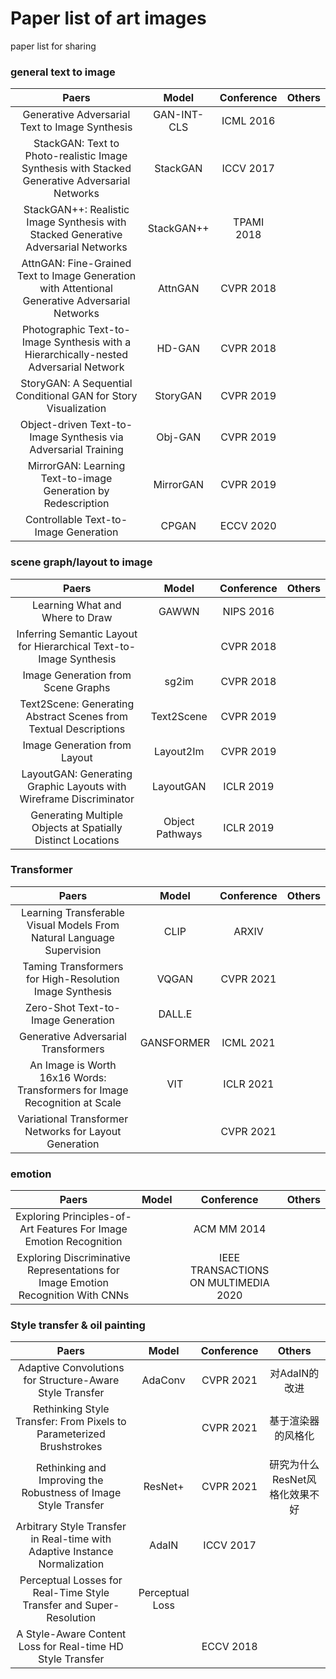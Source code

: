 # Paper list of art images
paper list for sharing

### general text to image
Paers | Model | Conference | Others 
:----------------------------------------------------------------------------:|:------:|:-----:|:------------------:|
Generative Adversarial Text to Image Synthesis | GAN-INT-CLS | ICML 2016 | 
StackGAN: Text to Photo-realistic Image Synthesis with Stacked Generative Adversarial Networks | StackGAN | ICCV 2017 | 
StackGAN++: Realistic Image Synthesis with Stacked Generative Adversarial Networks | StackGAN++ | TPAMI 2018 | 
AttnGAN: Fine-Grained Text to Image Generation with Attentional Generative Adversarial Networks  | AttnGAN | CVPR 2018 | 
Photographic Text-to-Image Synthesis with a Hierarchically-nested Adversarial Network |   HD-GAN   |   CVPR 2018   |       
StoryGAN: A Sequential Conditional GAN for Story Visualization                      |   StoryGAN   |   CVPR 2019   |          
Object-driven Text-to-Image Synthesis via Adversarial Training                     |   Obj-GAN   |   CVPR 2019   |          
MirrorGAN: Learning Text-to-image Generation by Redescription                   |   MirrorGAN   |   CVPR 2019   |           
Controllable Text-to-Image Generation                        |   CPGAN   |   ECCV 2020   |     

### scene graph/layout to image
Paers | Model | Conference | Others 
:----------------------------------------------------------------------------:|:------:|:-----:|:------------------:|
Learning What and Where to Draw | GAWWN | NIPS 2016 | 
Inferring Semantic Layout for Hierarchical Text-to-Image Synthesis |  | CVPR 2018 | 
Image Generation from Scene Graphs | sg2im | CVPR 2018 | 
Text2Scene: Generating Abstract Scenes from Textual Descriptions  | Text2Scene | CVPR 2019 | 
Image Generation from Layout |   Layout2Im   |   CVPR 2019   |       
LayoutGAN: Generating Graphic Layouts with Wireframe Discriminator                      |   LayoutGAN   |   ICLR 2019   |          
Generating Multiple Objects at Spatially Distinct Locations                    |   Object Pathways   |   ICLR 2019   |          

### Transformer
Paers | Model | Conference | Others 
:----------------------------------------------------------------------------:|:------:|:-----:|:------------------:|
Learning Transferable Visual Models From Natural Language Supervision | CLIP | ARXIV | 
Taming Transformers for High-Resolution Image Synthesis | VQGAN | CVPR 2021 | 
Zero-Shot Text-to-Image Generation | DALL.E |  | 
Generative Adversarial Transformers  | GANSFORMER | ICML 2021 | 
An Image is Worth 16x16 Words: Transformers for Image Recognition at Scale |   VIT   |   ICLR 2021   |       
Variational Transformer Networks for Layout Generation                      |      |   CVPR 2021   |          

### emotion
Paers | Model | Conference | Others 
:----------------------------------------------------------------------------:|:------:|:-----:|:------------------:|
Exploring Principles-of-Art Features For Image Emotion Recognition |  | ACM MM 2014 | 
Exploring Discriminative Representations for Image Emotion Recognition With CNNs |  | IEEE TRANSACTIONS ON MULTIMEDIA 2020 | 

### Style transfer & oil painting
Paers | Model | Conference | Others 
:----------------------------------------------------------------------------:|:------:|:-----:|:------------------:|
Adaptive Convolutions for Structure-Aware Style Transfer | AdaConv | CVPR 2021 |  对AdaIN的改进
Rethinking Style Transfer: From Pixels to Parameterized Brushstrokes |  | CVPR 2021 |  基于渲染器的风格化
Rethinking and Improving the Robustness of Image Style Transfer | ResNet+ | CVPR 2021 |  研究为什么ResNet风格化效果不好
Arbitrary Style Transfer in Real-time with Adaptive Instance Normalization  | AdaIN | ICCV 2017 | 
Perceptual Losses for Real-Time Style Transfer and Super-Resolution |   Perceptual Loss   |      |       
A Style-Aware Content Loss for Real-time HD Style Transfer                      |      |   ECCV 2018   |   






